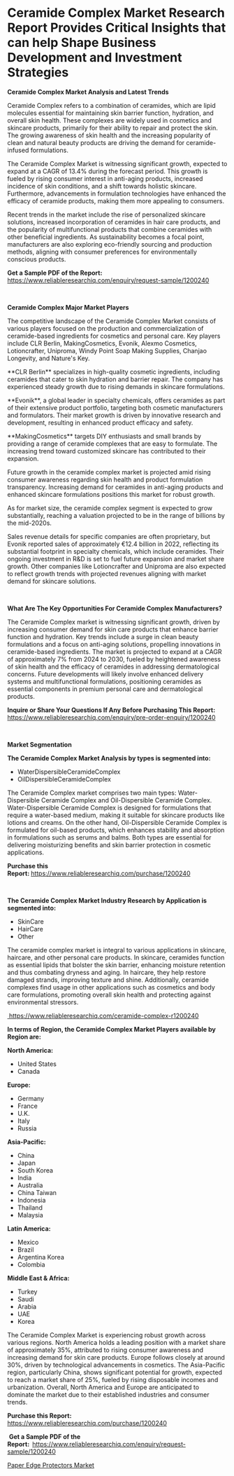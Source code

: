 <p><h1>Ceramide Complex Market Research Report Provides Critical Insights that can help Shape Business Development and Investment Strategies</h1></p><p><strong>Ceramide Complex Market Analysis and Latest Trends</strong></p>
<p><p>Ceramide Complex refers to a combination of ceramides, which are lipid molecules essential for maintaining skin barrier function, hydration, and overall skin health. These complexes are widely used in cosmetics and skincare products, primarily for their ability to repair and protect the skin. The growing awareness of skin health and the increasing popularity of clean and natural beauty products are driving the demand for ceramide-infused formulations.</p><p>The Ceramide Complex Market is witnessing significant growth, expected to expand at a CAGR of 13.4% during the forecast period. This growth is fueled by rising consumer interest in anti-aging products, increased incidence of skin conditions, and a shift towards holistic skincare. Furthermore, advancements in formulation technologies have enhanced the efficacy of ceramide products, making them more appealing to consumers.</p><p>Recent trends in the market include the rise of personalized skincare solutions, increased incorporation of ceramides in hair care products, and the popularity of multifunctional products that combine ceramides with other beneficial ingredients. As sustainability becomes a focal point, manufacturers are also exploring eco-friendly sourcing and production methods, aligning with consumer preferences for environmentally conscious products.</p></p>
<p><strong>Get a Sample PDF of the Report:&nbsp;</strong> <a href="https://www.reliableresearchiq.com/enquiry/request-sample/1200240?utm_campaign=3046&utm_medium=2&utm_source=Github&utm_content=ia&utm_term=31032025&utm_id=ceramide-complex">https://www.reliableresearchiq.com/enquiry/request-sample/1200240</a></p>
<p>&nbsp;</p>
<p><strong>Ceramide Complex Major Market Players</strong></p>
<p><p>The competitive landscape of the Ceramide Complex Market consists of various players focused on the production and commercialization of ceramide-based ingredients for cosmetics and personal care. Key players include CLR Berlin, MakingCosmetics, Evonik, Alexmo Cosmetics, Lotioncrafter, Uniproma, Windy Point Soap Making Supplies, Chanjao Longevity, and Nature's Key.</p><p>**CLR Berlin** specializes in high-quality cosmetic ingredients, including ceramides that cater to skin hydration and barrier repair. The company has experienced steady growth due to rising demands in skincare formulations. </p><p>**Evonik**, a global leader in specialty chemicals, offers ceramides as part of their extensive product portfolio, targeting both cosmetic manufacturers and formulators. Their market growth is driven by innovative research and development, resulting in enhanced product efficacy and safety.</p><p>**MakingCosmetics** targets DIY enthusiasts and small brands by providing a range of ceramide complexes that are easy to formulate. The increasing trend toward customized skincare has contributed to their expansion.</p><p>Future growth in the ceramide complex market is projected amid rising consumer awareness regarding skin health and product formulation transparency. Increasing demand for ceramides in anti-aging products and enhanced skincare formulations positions this market for robust growth.</p><p>As for market size, the ceramide complex segment is expected to grow substantially, reaching a valuation projected to be in the range of billions by the mid-2020s. </p><p>Sales revenue details for specific companies are often proprietary, but Evonik reported sales of approximately €12.4 billion in 2022, reflecting its substantial footprint in specialty chemicals, which include ceramides. Their ongoing investment in R&D is set to fuel future expansion and market share growth. Other companies like Lotioncrafter and Uniproma are also expected to reflect growth trends with projected revenues aligning with market demand for skincare solutions.</p></p>
<p>&nbsp;</p>
<p><strong>What Are The Key Opportunities For Ceramide Complex Manufacturers?</strong></p>
<p><p>The Ceramide Complex market is witnessing significant growth, driven by increasing consumer demand for skin care products that enhance barrier function and hydration. Key trends include a surge in clean beauty formulations and a focus on anti-aging solutions, propelling innovations in ceramide-based ingredients. The market is projected to expand at a CAGR of approximately 7% from 2024 to 2030, fueled by heightened awareness of skin health and the efficacy of ceramides in addressing dermatological concerns. Future developments will likely involve enhanced delivery systems and multifunctional formulations, positioning ceramides as essential components in premium personal care and dermatological products.</p></p>
<p><strong>Inquire or Share Your Questions If Any Before Purchasing This Report:</strong> <a href="https://www.reliableresearchiq.com/enquiry/pre-order-enquiry/1200240?utm_campaign=3046&utm_medium=2&utm_source=Github&utm_content=ia&utm_term=31032025&utm_id=ceramide-complex">https://www.reliableresearchiq.com/enquiry/pre-order-enquiry/1200240</a></p>
<p>&nbsp;</p>
<p><strong>Market Segmentation</strong></p>
<p><strong>The Ceramide Complex Market Analysis by types is segmented into:</strong></p>
<p><ul><li>WaterDispersibleCeramideComplex</li><li>OilDispersibleCeramideComplex</li></ul></p>
<p><p>The Ceramide Complex market comprises two main types: Water-Dispersible Ceramide Complex and Oil-Dispersible Ceramide Complex. Water-Dispersible Ceramide Complex is designed for formulations that require a water-based medium, making it suitable for skincare products like lotions and creams. On the other hand, Oil-Dispersible Ceramide Complex is formulated for oil-based products, which enhances stability and absorption in formulations such as serums and balms. Both types are essential for delivering moisturizing benefits and skin barrier protection in cosmetic applications.</p></p>
<p><strong>Purchase this Report:&nbsp;</strong><a href="https://www.reliableresearchiq.com/purchase/1200240?utm_campaign=3046&utm_medium=2&utm_source=Github&utm_content=ia&utm_term=31032025&utm_id=ceramide-complex">https://www.reliableresearchiq.com/purchase/1200240</a></p>
<p>&nbsp;</p>
<p><strong>The Ceramide Complex Market Industry Research by Application is segmented into:</strong></p>
<p><ul><li>SkinCare</li><li>HairCare</li><li>Other</li></ul></p>
<p><p>The ceramide complex market is integral to various applications in skincare, haircare, and other personal care products. In skincare, ceramides function as essential lipids that bolster the skin barrier, enhancing moisture retention and thus combating dryness and aging. In haircare, they help restore damaged strands, improving texture and shine. Additionally, ceramide complexes find usage in other applications such as cosmetics and body care formulations, promoting overall skin health and protecting against environmental stressors.</p></p>
<p><a href="https://www.reliableresearchiq.com/ceramide-complex-r1200240?utm_campaign=3046&utm_medium=2&utm_source=Github&utm_content=ia&utm_term=31032025&utm_id=ceramide-complex">&nbsp;https://www.reliableresearchiq.com/ceramide-complex-r1200240</a></p>
<p><strong>In terms of Region, the Ceramide Complex Market Players available by Region are:</strong></p>
<p>
    <p> <strong> North America: </strong>
        <ul>
            <li>United States</li>
            <li>Canada</li>
        </ul>
        </p> 
    <p> <strong> Europe: </strong>
        <ul>
            <li>Germany</li>
            <li>France</li>
            <li>U.K.</li>
            <li>Italy</li>
            <li>Russia</li>
        </ul>
        </p> 
    <p> <strong> Asia-Pacific: </strong>
        <ul>
            <li>China</li>
            <li>Japan</li>
            <li>South Korea</li>
            <li>India</li>
            <li>Australia</li>
            <li>China Taiwan</li>
            <li>Indonesia</li>
            <li>Thailand</li>
            <li>Malaysia</li>
        </ul>
        </p> 
    <p> <strong> Latin America: </strong>
        <ul>
            <li>Mexico</li>
            <li>Brazil</li>
            <li>Argentina Korea</li>
            <li>Colombia</li>
        </ul>
        </p> 
    <p> <strong> Middle East & Africa: </strong>
        <ul>
            <li>Turkey</li>
            <li>Saudi</li>
            <li>Arabia</li>
            <li>UAE</li>
            <li>Korea</li>
        </ul>
    </p>
    </p>
<p><p>The Ceramide Complex Market is experiencing robust growth across various regions. North America holds a leading position with a market share of approximately 35%, attributed to rising consumer awareness and increasing demand for skin care products. Europe follows closely at around 30%, driven by technological advancements in cosmetics. The Asia-Pacific region, particularly China, shows significant potential for growth, expected to reach a market share of 25%, fueled by rising disposable incomes and urbanization. Overall, North America and Europe are anticipated to dominate the market due to their established industries and consumer trends.</p></p>
<p><strong>Purchase this Report: </strong><a href="https://www.reliableresearchiq.com/purchase/1200240?utm_campaign=3046&utm_medium=2&utm_source=Github&utm_content=ia&utm_term=31032025&utm_id=ceramide-complex">https://www.reliableresearchiq.com/purchase/1200240</a></p>
<p>&nbsp;<strong>Get a Sample PDF of the Report:&nbsp;&nbsp;</strong><a href="https://www.reliableresearchiq.com/enquiry/request-sample/1200240?utm_campaign=3046&utm_medium=2&utm_source=Github&utm_content=ia&utm_term=31032025&utm_id=ceramide-complex">https://www.reliableresearchiq.com/enquiry/request-sample/1200240</a></p>
<p><strong></strong></p>
<p><p><a href="https://github.com/berbelsagwan/Market-Research-Report-List-1/blob/main/paper-edge-protectors-market.md?utm_campaign=3046&utm_medium=2&utm_source=Github&utm_content=ia&utm_term=31032025&utm_id=ceramide-complex">Paper Edge Protectors Market</a></p></p>